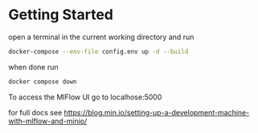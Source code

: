 # Getting Started
open a terminal in the current working directory and run
``` bash
docker-compose --env-file config.env up -d --build
```
when done run
``` bash
docker compose down
```

To access the MlFlow UI go to localhose:5000  
  
for full docs see https://blog.min.io/setting-up-a-development-machine-with-mlflow-and-minio/